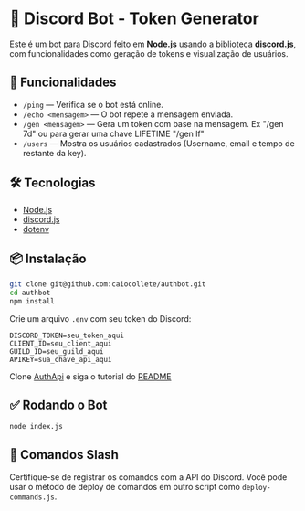# 🤖 Discord Bot - Token Generator

Este é um bot para Discord feito em **Node.js** usando a biblioteca **discord.js**, com funcionalidades como geração de tokens e visualização de usuários.

## 🚀 Funcionalidades

- `/ping` — Verifica se o bot está online.
- `/echo <mensagem>` — O bot repete a mensagem enviada.
- `/gen <mensagem>` — Gera um token com base na mensagem. Ex "/gen 7d" ou para gerar uma chave LIFETIME "/gen lf"
- `/users` — Mostra os usuários cadastrados (Username, email e tempo de restante da key).

## 🛠️ Tecnologias

- [Node.js](https://nodejs.org/)
- [discord.js](https://discord.js.org/)
- [dotenv](https://www.npmjs.com/package/dotenv)

## 📦 Instalação

```bash
git clone git@github.com:caiocollete/authbot.git
cd authbot
npm install
```

Crie um arquivo `.env` com seu token do Discord:

```env
DISCORD_TOKEN=seu_token_aqui
CLIENT_ID=seu_client_aqui
GUILD_ID=seu_guild_aqui
APIKEY=sua_chave_api_aqui
```

Clone [AuthApi](https://github.com/caiocollete/authapi) e siga o tutorial do [README](https://github.com/caiocollete/authapi/blob/main/README.md)

## ✅ Rodando o Bot

```bash
node index.js
```

## 🧩 Comandos Slash

Certifique-se de registrar os comandos com a API do Discord. Você pode usar o método de deploy de comandos em outro script como `deploy-commands.js`.

